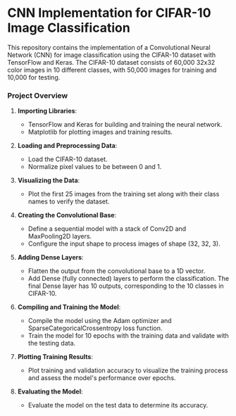 # CNN Implementation for CIFAR-10 Image Classification

This repository contains the implementation of a Convolutional Neural Network (CNN) for image classification using the CIFAR-10 dataset with TensorFlow and Keras. The CIFAR-10 dataset consists of 60,000 32x32 color images in 10 different classes, with 50,000 images for training and 10,000 for testing.

### Project Overview

1. **Importing Libraries**:
   - TensorFlow and Keras for building and training the neural network.
   - Matplotlib for plotting images and training results.

2. **Loading and Preprocessing Data**:
   - Load the CIFAR-10 dataset.
   - Normalize pixel values to be between 0 and 1.

3. **Visualizing the Data**:
   - Plot the first 25 images from the training set along with their class names to verify the dataset.

4. **Creating the Convolutional Base**:
   - Define a sequential model with a stack of Conv2D and MaxPooling2D layers.
   - Configure the input shape to process images of shape (32, 32, 3).

5. **Adding Dense Layers**:
   - Flatten the output from the convolutional base to a 1D vector.
   - Add Dense (fully connected) layers to perform the classification. The final Dense layer has 10 outputs, corresponding to the 10 classes in CIFAR-10.

6. **Compiling and Training the Model**:
   - Compile the model using the Adam optimizer and SparseCategoricalCrossentropy loss function.
   - Train the model for 10 epochs with the training data and validate with the testing data.

7. **Plotting Training Results**:
   - Plot training and validation accuracy to visualize the training process and assess the model's performance over epochs.

8. **Evaluating the Model**:
   - Evaluate the model on the test data to determine its accuracy.
